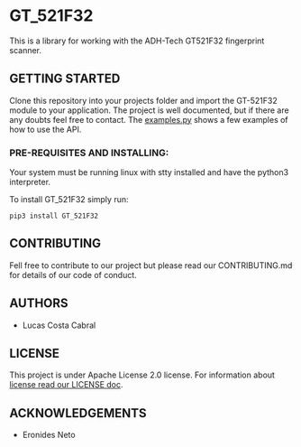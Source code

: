 # GT_521F32

This is a library for working with the ADH-Tech GT521F32 fingerprint scanner.

## GETTING STARTED

Clone this repository into your projects folder and import the GT-521F32 module
to your application. The project is well documented, but if there are any doubts
feel free to contact. The [examples.py](examples.py) shows a few examples of how to use the API.

### PRE-REQUISITES AND INSTALLING:

Your system must be running linux with stty installed and have the python3 interpreter.

To install GT_521F32 simply run:

    pip3 install GT_521F32

## CONTRIBUTING

Fell free to contribute to our project but please read our CONTRIBUTING.md for details of our code of conduct.

## AUTHORS

- Lucas Costa Cabral

## LICENSE

This project is under Apache License 2.0 license. For information about [license read our LICENSE doc](LICENSE).

## ACKNOWLEDGEMENTS

- Eronides Neto
